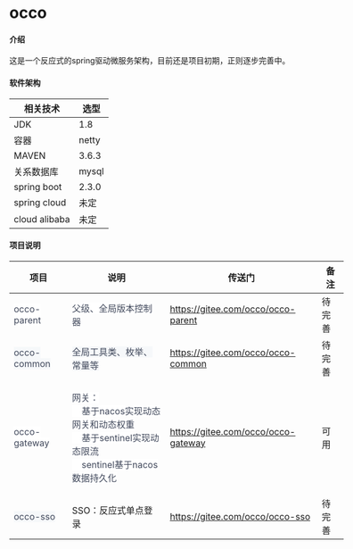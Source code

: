 # occo

#### 介绍
这是一个反应式的spring驱动微服务架构，目前还是项目初期，正则逐步完善中。

#### 软件架构
| 相关技术          | 选型        |
|---------------|-----------|
| JDK           | 1.8       |
| 容器            | netty     |
| MAVEN         | 3.6.3     |
| 关系数据库         | mysql     |
| spring boot   | 2.3.0 |
| spring cloud  | 未定        |
| cloud alibaba | 未定        |


#### 项目说明

<table cellpadding="1" cellspacing="1" style="width:600px">
	<thead>
		<tr>
			<th scope="col">项目</th>
			<th scope="col">说明</th>
			<th scope="col">传送门</th>
			<th scope="col">备注</th>
		</tr>
	</thead>
	<tbody>
		<tr>
			<td><span style="background-color:#ffffff; color:#40485b">occo-parent</span></td>
			<td><span style="background-color:#ffffff; color:#40485b">父级、全局版本控制器</span></td>
			<td><a href="https://gitee.com/occo/occo-parent" target="_blank">https://gitee.com/occo/occo-parent</a></td>
			<td>待完善</td>
		</tr>
		<tr>
			<td><span style="background-color:#f6f8fa; color:#40485b">occo-common</span></td>
			<td><span style="background-color:#f6f8fa; color:#40485b">全局工具类、枚举、常量等</span></td>
			<td><a href="https://gitee.com/occo/occo-common" target="_blank">https://gitee.com/occo/occo-common</a></td>
			<td>待完善</td>
		</tr>
		<tr>
			<td><span style="background-color:#ffffff; color:#40485b">occo-gateway</span></td>
			<td>
			<p><span style="background-color:#ffffff; color:#40485b">网关：<br />
			&nbsp; &nbsp; 基于nacos实现动态网关和动态权重</span><br />
			<span style="background-color:#ffffff; color:#40485b">&nbsp; &nbsp; 基于sentinel实现动态限流<br />
			&nbsp; &nbsp; sentinel基于nacos数据持久化</span></p>
			</td>
			<td><a href="https://gitee.com/occo/occo-gateway" target="_blank">https://gitee.com/occo/occo-gateway</a></td>
			<td>可用</td>
		</tr>
		<tr>
			<td><span style="background-color:#f6f8fa; color:#40485b">occo-sso</span></td>
			<td>SSO：反应式单点登录</td>
			<td><a href="https://gitee.com/occo/occo-sso" target="_blank">https://gitee.com/occo/occo-sso</a></td>
			<td>待完善</td>
		</tr>
	</tbody>
</table>

